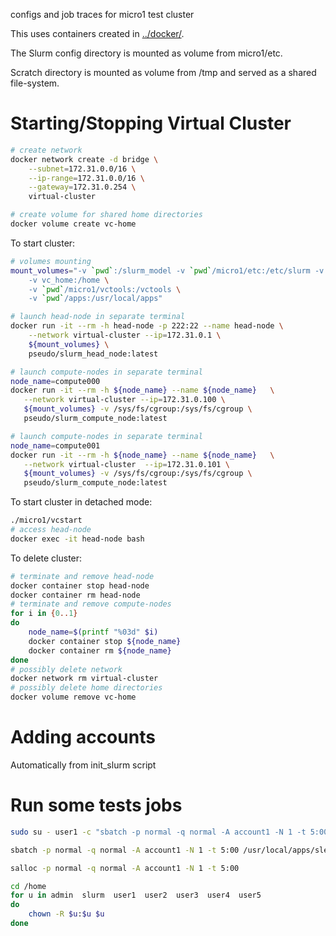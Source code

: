 configs and job traces for micro1 test cluster

This uses containers created in [../docker/](../docker/README.MD).

The Slurm config directory is mounted as volume from  micro1/etc.

Scratch directory is mounted as volume from  /tmp and served as a shared file-system.

# Starting/Stopping Virtual Cluster



```bash
# create network
docker network create -d bridge \
    --subnet=172.31.0.0/16 \
    --ip-range=172.31.0.0/16 \
    --gateway=172.31.0.254 \
    virtual-cluster

# create volume for shared home directories
docker volume create vc-home
```

To start cluster:

```bash
# volumes mounting
mount_volumes="-v `pwd`:/slurm_model -v `pwd`/micro1/etc:/etc/slurm -v /tmp:/scratch \
    -v vc_home:/home \
    -v `pwd`/micro1/vctools:/vctools \
    -v `pwd`/apps:/usr/local/apps"

# launch head-node in separate terminal
docker run -it --rm -h head-node -p 222:22 --name head-node \
    --network virtual-cluster --ip=172.31.0.1 \
    ${mount_volumes} \
    pseudo/slurm_head_node:latest

# launch compute-nodes in separate terminal
node_name=compute000
docker run -it --rm -h ${node_name} --name ${node_name}   \
   --network virtual-cluster --ip=172.31.0.100 \
   ${mount_volumes} -v /sys/fs/cgroup:/sys/fs/cgroup \
   pseudo/slurm_compute_node:latest

# launch compute-nodes in separate terminal
node_name=compute001
docker run -it --rm -h ${node_name} --name ${node_name}   \
   --network virtual-cluster  --ip=172.31.0.101 \
   ${mount_volumes} -v /sys/fs/cgroup:/sys/fs/cgroup \
   pseudo/slurm_compute_node:latest
```

To start cluster in detached mode:

```bash
./micro1/vcstart
# access head-node
docker exec -it head-node bash
```

To delete cluster:

```bash
# terminate and remove head-node
docker container stop head-node
docker container rm head-node
# terminate and remove compute-nodes
for i in {0..1}
do
    node_name=$(printf "%03d" $i)
    docker container stop ${node_name}
    docker container rm ${node_name}
done
# possibly delete network
docker network rm virtual-cluster
# possibly delete home directories
docker volume remove vc-home
```

# Adding accounts
Automatically from init_slurm script

# Run some tests jobs

```bash
sudo su - user1 -c "sbatch -p normal -q normal -A account1 -N 1 -t 5:00 /usr/local/apps/sleep.job 60 0"

sbatch -p normal -q normal -A account1 -N 1 -t 5:00 /usr/local/apps/sleep.job 60 0

salloc -p normal -q normal -A account1 -N 1 -t 5:00
```


```bash
cd /home
for u in admin  slurm  user1  user2  user3  user4  user5
do
    chown -R $u:$u $u
done

```
